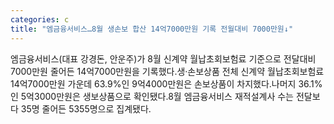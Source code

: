 ```yaml
---
categories: c
title: "엠금융서비스…8월 생손보 합산 14억7000만원 기록 전월대비 7000만원↓"
---
```

엠금융서비스(대표 강경돈, 안운주)가 8월 신계약 월납초회보험료 기준으로 전달대비 7000만원 줄어든 14억7000만원을 기록했다.생·손보상품 전체 신계약 월납초회보험료 14억7000만원 가운데 63.9%인 9억4000만원은 손보상품이 차지했다.나머지 36.1%인 5억3000만원은 생보상품으로 확인됐다.8월 엠금융서비스 재적설계사 수는 전달보다 35명 줄어든 5355명으로 집계됐다.